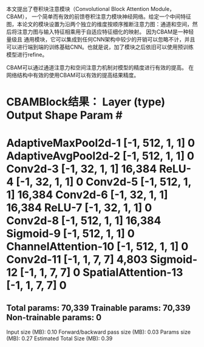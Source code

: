 本文提出了卷积块注意模块（Convolutional Block Attention Module，CBAM）， 一个简单而有效的前馈卷积注意力模块神经网络。给定一个中间特征图，本论文的模块设置为沿两个独立的维度按顺序推断注意力图：通道和空间，然后将注意力图与输入特征相乘用于自适应特征细化的映射。 因为CBAM是一种轻量级且 通用模块，它可以集成到任何CNN架构中较少的开销可以忽略不计，并且可以进行端到端的训练基础CNN。也就是说，加了模块之后依旧可以使用预训练模型进行refine。

CBAM可以通过通道注意力和空间注意力机制对模型的精度进行有效的提高。
在网络结构中有效的使用CBAM可以有效的提高结果精度。

CBAMBlock结果：
  Layer (type)               Output Shape         Param #
================================================================
 AdaptiveMaxPool2d-1            [-1, 512, 1, 1]               0
 AdaptiveAvgPool2d-2            [-1, 512, 1, 1]               0
            Conv2d-3             [-1, 32, 1, 1]          16,384
              ReLU-4             [-1, 32, 1, 1]               0
            Conv2d-5            [-1, 512, 1, 1]          16,384
            Conv2d-6             [-1, 32, 1, 1]          16,384
              ReLU-7             [-1, 32, 1, 1]               0
            Conv2d-8            [-1, 512, 1, 1]          16,384
           Sigmoid-9            [-1, 512, 1, 1]               0
 ChannelAttention-10            [-1, 512, 1, 1]               0
           Conv2d-11              [-1, 1, 7, 7]           4,803
          Sigmoid-12              [-1, 1, 7, 7]               0
 SpatialAttention-13              [-1, 1, 7, 7]               0
================================================================
Total params: 70,339
Trainable params: 70,339
Non-trainable params: 0
----------------------------------------------------------------
Input size (MB): 0.10
Forward/backward pass size (MB): 0.03
Params size (MB): 0.27
Estimated Total Size (MB): 0.39